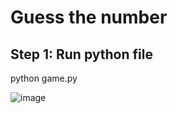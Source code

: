 # Guess the number

## Step 1: Run python file

python game.py


![image](https://user-images.githubusercontent.com/58852392/156117745-bc23e2d6-1853-46d2-955b-ed609ac304d0.png)


